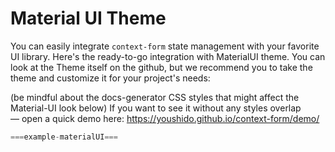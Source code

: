 # Material UI Theme

You can easily integrate `context-form` state management with your favorite UI library.
Here's the ready-to-go integration with MaterialUI theme. You can look at the Theme itself on the github,
but we recommend you to take the theme and customize it for your project's needs:

(be mindful about the docs-generator CSS styles that might affect the Material-UI look below)
If you want to see it without any styles overlap — open a quick demo here: https://youshido.github.io/context-form/demo/

```jsx
===example-materialUI===
```